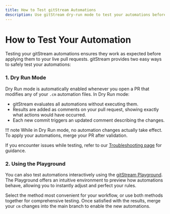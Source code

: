 ```yaml
---
title: How to Test gitStream Automations
description: Use gitStream dry-run mode to test your automations before implementing them.
---
```


# How to Test Your Automation

Testing your gitStream automations ensures they work as expected before applying them to your live pull requests. gitStream provides two easy ways to safely test your automations:

### 1. Dry Run Mode

Dry Run mode is automatically enabled whenever you open a PR that modifies any of your `.cm` automation files. In Dry Run mode:

- gitStream evaluates all automations without executing them.
- Results are added as comments on your pull request, showing exactly what actions would have occurred.
- Each new commit triggers an updated comment describing the changes.

!!! note
	While in Dry Run mode, no automation changes actually take effect. To apply your automations, merge your PR after validation.

If you encounter issues while testing, refer to our [Troubleshooting page](troubleshooting.md) for guidance.

### 2. Using the Playground

You can also test automations interactively using the [gitStream Playground](gitStream-playground.md). The Playground offers an intuitive environment to preview how automations behave, allowing you to instantly adjust and perfect your rules.

Select the method most convenient for your workflow, or use both methods together for comprehensive testing. Once satisfied with the results, merge your `cm` changes into the main branch to enable the new automations.
